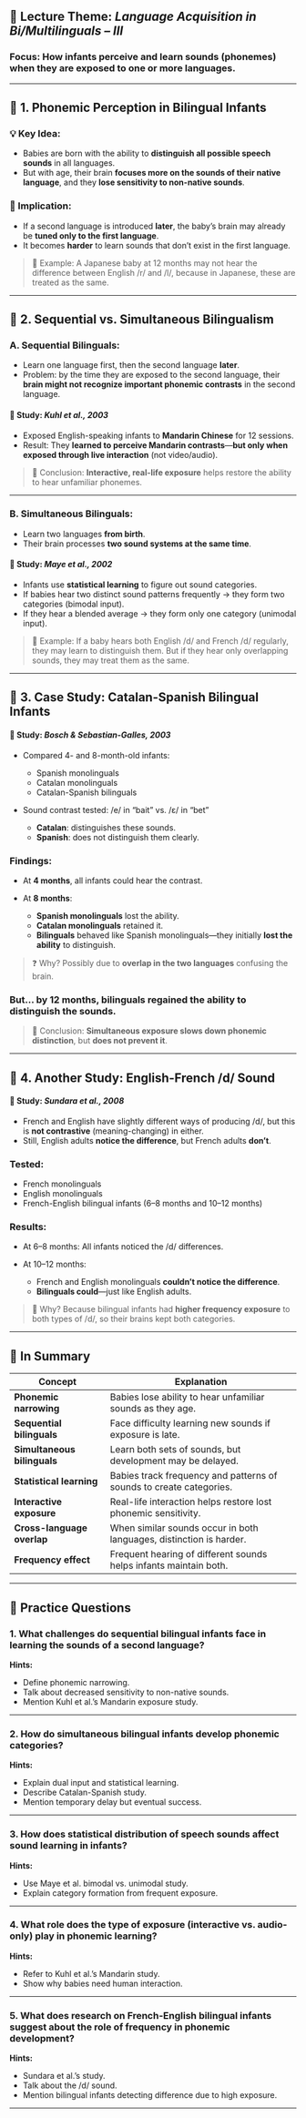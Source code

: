 ## 🧠 Lecture Theme: *Language Acquisition in Bi/Multilinguals – III*

### **Focus: How infants perceive and learn sounds (phonemes) when they are exposed to one or more languages.**

---

## 🔸 1. Phonemic Perception in Bilingual Infants

### 💡 Key Idea:

* Babies are born with the ability to **distinguish all possible speech sounds** in all languages.
* But with age, their brain **focuses more on the sounds of their native language**, and they **lose sensitivity to non-native sounds**.

### 🔄 Implication:

* If a second language is introduced **later**, the baby’s brain may already be **tuned only to the first language**.
* It becomes **harder** to learn sounds that don’t exist in the first language.

> 📌 Example: A Japanese baby at 12 months may not hear the difference between English /r/ and /l/, because in Japanese, these are treated as the same.

---

## 🔸 2. Sequential vs. Simultaneous Bilingualism

### A. **Sequential Bilinguals**:

* Learn one language first, then the second language **later**.
* Problem: by the time they are exposed to the second language, their **brain might not recognize important phonemic contrasts** in the second language.

#### 🧪 Study: *Kuhl et al., 2003*

* Exposed English-speaking infants to **Mandarin Chinese** for 12 sessions.
* Result: They **learned to perceive Mandarin contrasts**—**but only when exposed through live interaction** (not video/audio).

> 🧠 Conclusion: **Interactive, real-life exposure** helps restore the ability to hear unfamiliar phonemes.

---

### B. **Simultaneous Bilinguals**:

* Learn two languages **from birth**.
* Their brain processes **two sound systems at the same time**.

#### 🧪 Study: *Maye et al., 2002*

* Infants use **statistical learning** to figure out sound categories.
* If babies hear two distinct sound patterns frequently → they form two categories (bimodal input).
* If they hear a blended average → they form only one category (unimodal input).

> 📌 Example: If a baby hears both English /d/ and French /d/ regularly, they may learn to distinguish them. But if they hear only overlapping sounds, they may treat them as the same.

---

## 🔸 3. Case Study: Catalan-Spanish Bilingual Infants

#### 🧪 Study: *Bosch & Sebastian-Galles, 2003*

* Compared 4- and 8-month-old infants:

  * Spanish monolinguals
  * Catalan monolinguals
  * Catalan-Spanish bilinguals

* Sound contrast tested: /e/ in “bait” vs. /ɛ/ in “bet”

  * **Catalan**: distinguishes these sounds.
  * **Spanish**: does not distinguish them clearly.

### Findings:

* At **4 months**, all infants could hear the contrast.
* At **8 months**:

  * **Spanish monolinguals** lost the ability.
  * **Catalan monolinguals** retained it.
  * **Bilinguals** behaved like Spanish monolinguals—they initially **lost the ability** to distinguish.

> ❓ Why? Possibly due to **overlap in the two languages** confusing the brain.

### But… by **12 months**, bilinguals **regained** the ability to distinguish the sounds.

> 🧠 Conclusion: **Simultaneous exposure slows down phonemic distinction**, but **does not prevent it**.

---

## 🔸 4. Another Study: English-French /d/ Sound

#### 🧪 Study: *Sundara et al., 2008*

* French and English have slightly different ways of producing /d/, but this is **not contrastive** (meaning-changing) in either.
* Still, English adults **notice the difference**, but French adults **don’t**.

### Tested:

* French monolinguals
* English monolinguals
* French-English bilingual infants (6–8 months and 10–12 months)

### Results:

* At 6–8 months: All infants noticed the /d/ differences.
* At 10–12 months:

  * French and English monolinguals **couldn’t notice the difference**.
  * **Bilinguals could**—just like English adults.

> 🧠 Why? Because bilingual infants had **higher frequency exposure** to both types of /d/, so their brains kept both categories.

---

## 📌 In Summary

| Concept                     | Explanation                                                         |
| --------------------------- | ------------------------------------------------------------------- |
| **Phonemic narrowing**      | Babies lose ability to hear unfamiliar sounds as they age.          |
| **Sequential bilinguals**   | Face difficulty learning new sounds if exposure is late.            |
| **Simultaneous bilinguals** | Learn both sets of sounds, but development may be delayed.          |
| **Statistical learning**    | Babies track frequency and patterns of sounds to create categories. |
| **Interactive exposure**    | Real-life interaction helps restore lost phonemic sensitivity.      |
| **Cross-language overlap**  | When similar sounds occur in both languages, distinction is harder. |
| **Frequency effect**        | Frequent hearing of different sounds helps infants maintain both.   |

---

## 📝 Practice Questions

### **1. What challenges do sequential bilingual infants face in learning the sounds of a second language?**

**Hints:**

* Define phonemic narrowing.
* Talk about decreased sensitivity to non-native sounds.
* Mention Kuhl et al.’s Mandarin exposure study.

---

### **2. How do simultaneous bilingual infants develop phonemic categories?**

**Hints:**

* Explain dual input and statistical learning.
* Describe Catalan-Spanish study.
* Mention temporary delay but eventual success.

---

### **3. How does statistical distribution of speech sounds affect sound learning in infants?**

**Hints:**

* Use Maye et al. bimodal vs. unimodal study.
* Explain category formation from frequent exposure.

---

### **4. What role does the type of exposure (interactive vs. audio-only) play in phonemic learning?**

**Hints:**

* Refer to Kuhl et al.’s Mandarin study.
* Show why babies need human interaction.

---

### **5. What does research on French-English bilingual infants suggest about the role of frequency in phonemic development?**

**Hints:**

* Sundara et al.’s study.
* Talk about the /d/ sound.
* Mention bilingual infants detecting difference due to high exposure.

---
